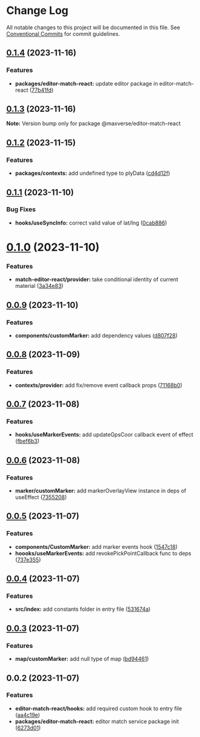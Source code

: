 # Change Log

All notable changes to this project will be documented in this file.
See [Conventional Commits](https://conventionalcommits.org) for commit guidelines.

## [0.1.4](https://github.com/maxverse-dev/maxverse-web-sdk/compare/@maxverse/editor-match-react@0.1.3...@maxverse/editor-match-react@0.1.4) (2023-11-16)


### Features

* **packages/editor-match-react:** update editor package in editor-match-react ([77b41fd](https://github.com/maxverse-dev/maxverse-web-sdk/commit/77b41fd1483758bd1b82286118dea1dac17b03ac))





## [0.1.3](https://github.com/maxverse-dev/maxverse-web-sdk/compare/@maxverse/editor-match-react@0.1.2...@maxverse/editor-match-react@0.1.3) (2023-11-16)

**Note:** Version bump only for package @maxverse/editor-match-react





## [0.1.2](https://github.com/maxverse-dev/maxverse-web-sdk/compare/@maxverse/editor-match-react@0.1.1...@maxverse/editor-match-react@0.1.2) (2023-11-15)


### Features

* **packages/contexts:** add undefined type to plyData ([cd4d12f](https://github.com/maxverse-dev/maxverse-web-sdk/commit/cd4d12f1d18e1fdfe97f325045756c3fc3cf2b36))





## [0.1.1](https://github.com/maxverse-dev/maxverse-web-sdk/compare/@maxverse/editor-match-react@0.1.0...@maxverse/editor-match-react@0.1.1) (2023-11-10)


### Bug Fixes

* **hooks/useSyncInfo:** correct valid value of lat/lng ([0cab886](https://github.com/maxverse-dev/maxverse-web-sdk/commit/0cab886facd24d28e106789efd96d8715ec8a31b))





# [0.1.0](https://github.com/maxverse-dev/maxverse-web-sdk/compare/@maxverse/editor-match-react@0.0.9...@maxverse/editor-match-react@0.1.0) (2023-11-10)


### Features

* **match-editor-react/provider:** take conditional identity of current material ([3a34e83](https://github.com/maxverse-dev/maxverse-web-sdk/commit/3a34e830d944a2967286d209a8b83e7c6f66ae71))





## [0.0.9](https://github.com/maxverse-dev/maxverse-web-sdk/compare/@maxverse/editor-match-react@0.0.8...@maxverse/editor-match-react@0.0.9) (2023-11-10)


### Features

* **components/customMarker:** add dependency values ([d807f28](https://github.com/maxverse-dev/maxverse-web-sdk/commit/d807f28838e307e8bbfd44fa247899eb663411d3))





## [0.0.8](https://github.com/maxverse-dev/maxverse-web-sdk/compare/@maxverse/editor-match-react@0.0.7...@maxverse/editor-match-react@0.0.8) (2023-11-09)


### Features

* **contexts/provider:** add fix/remove event callback props ([71168b0](https://github.com/maxverse-dev/maxverse-web-sdk/commit/71168b0169e8afc91009b5aa88478b5a84c8546e))





## [0.0.7](https://github.com/maxverse-dev/maxverse-web-sdk/compare/@maxverse/editor-match-react@0.0.6...@maxverse/editor-match-react@0.0.7) (2023-11-08)


### Features

* **hooks/useMarkerEvents:** add updateGpsCoor callback event of effect ([fbef6b3](https://github.com/maxverse-dev/maxverse-web-sdk/commit/fbef6b316f490add9ca7eaf6ab804643ef129072))





## [0.0.6](https://github.com/maxverse-dev/maxverse-web-sdk/compare/@maxverse/editor-match-react@0.0.5...@maxverse/editor-match-react@0.0.6) (2023-11-08)


### Features

* **marker/customMarker:** add markerOverlayView instance in deps of useEffect ([7355208](https://github.com/maxverse-dev/maxverse-web-sdk/commit/7355208e430f05ef6c3524f513bdbad7b0d2a9f0))





## [0.0.5](https://github.com/maxverse-dev/maxverse-web-sdk/compare/@maxverse/editor-match-react@0.0.4...@maxverse/editor-match-react@0.0.5) (2023-11-07)


### Features

* **components/CustomMarker:** add marker events hook ([1547c18](https://github.com/maxverse-dev/maxverse-web-sdk/commit/1547c1832a65938262951c3e8951ab554bd654b3))
* **hoooks/useMarkerEvents:** add revokePickPointCallback func to deps ([737e355](https://github.com/maxverse-dev/maxverse-web-sdk/commit/737e355ced49c71d5bc251de6b68771d84d89a6c))





## [0.0.4](https://github.com/maxverse-dev/maxverse-web-sdk/compare/@maxverse/editor-match-react@0.0.3...@maxverse/editor-match-react@0.0.4) (2023-11-07)


### Features

* **src/index:** add constants folder in entry file ([531674a](https://github.com/maxverse-dev/maxverse-web-sdk/commit/531674ac8e54ec0ebb92cbd790b4022b6389f523))





## [0.0.3](https://github.com/maxverse-dev/maxverse-web-sdk/compare/@maxverse/editor-match-react@0.0.2...@maxverse/editor-match-react@0.0.3) (2023-11-07)


### Features

* **map/customMarker:** add null type of map ([bd94461](https://github.com/maxverse-dev/maxverse-web-sdk/commit/bd94461e3054c8db1f718462769bb7bf7d33e053))





## 0.0.2 (2023-11-07)


### Features

* **editor-match-react/hooks:** add required custom hook to entry file ([aa4c19e](https://github.com/maxverse-dev/maxverse-web-sdk/commit/aa4c19ee3108ecffa7769f796d6676dd90ec49e7))
* **packages/editor-match-react:** editor match service package init ([6273d01](https://github.com/maxverse-dev/maxverse-web-sdk/commit/6273d01a0fb846be0c68ad5a480862a7ce6a5e7b))
